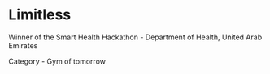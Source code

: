 # Limitless
Winner of the Smart Health Hackathon - Department of Health, United Arab Emirates 

Category - Gym of tomorrow 
